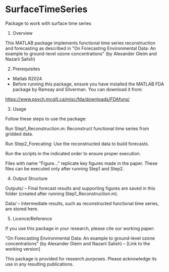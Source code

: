 # SurfaceTimeSeries 
Package to work with surface time series

1) Overview

This MATLAB package implements functional time series reconstruction and forecasting as described in 
"On Forecasting Environmental Data: An example to ground-level ozone concentrations" (by Alexander Gleim and Nazarii Salish) 

2) Prerequisites
- Matlab R2024
- Before running this package, ensure you have installed the MATLAB FDA package by Ramsay and Silverman. You can download it from:

https://www.psych.mcgill.ca/misc/fda/downloads/FDAfuns/

3) Usage

Follow these steps to use the package:

Run Step1_Reconstruction.m: Reconstruct functional time series from gridded data.

Run Step2_Forecating: Use the reconstructed data to build forecasts.

Run the scripts in the indicated order to ensure proper execution.

Files with name "Figure..." replicate key figures made in the paper. These 
files can be executed only after running Step1 and Step2.

4) Output Structure

Outputs/ – Final forecast results and supporting figures are saved in this folder (created after running Step1_Reconstruction.m).

Data/ – Intermediate results, such as reconstructed functional time series, are stored here.

5) Licence/Reference

If you use this package in your research, please cite our working paper:

"On Forecasting Environmental Data: An example to ground-level ozone concentrations" (by Alexander Gleim and Nazarii Salish) – [Link to the working version]

This package is provided for research purposes. Please acknowledge its use in any resulting publications.
